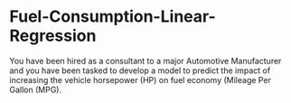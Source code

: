 # Fuel-Consumption-Linear-Regression
You have been hired as a consultant to a major Automotive Manufacturer and you have been tasked to develop a model to predict the impact of increasing the vehicle horsepower (HP) on fuel economy (Mileage Per Gallon (MPG).
